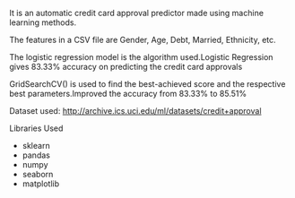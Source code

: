 It is an automatic credit card approval predictor made using machine learning methods.

The features in a CSV file are Gender, Age, Debt, Married, Ethnicity, etc.

The logistic regression model is the algorithm used.Logistic Regression gives 83.33% accuracy on predicting the credit card approvals

GridSearchCV() is used to find the best-achieved score and the respective best parameters.Improved the accuracy from 83.33% to 85.51%

Dataset used: http://archive.ics.uci.edu/ml/datasets/credit+approval

Libraries Used
- sklearn
- pandas
- numpy
- seaborn
- matplotlib
